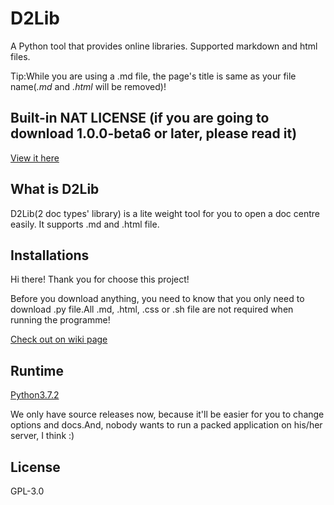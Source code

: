 # D2Lib
A Python tool that provides online libraries. Supported markdown and html files.

Tip:While you are using a .md file, the page's title is same as your file name(*.md* and *.html* will be removed)!

## Built-in NAT LICENSE (if you are going to download 1.0.0-beta6 or later, please read it)
[View it here](https://github.com/ArthurZhou/D2Lib/wiki/Bulit-in-NAT-LICENSE)

## What is D2Lib
D2Lib(2 doc types' library) is a lite weight tool for you to open a doc centre easily. It supports .md and .html file.

## Installations
Hi there! Thank you for choose this project!

Before you download anything, you need to know that you only need to download .py file.All .md, .html, .css or .sh file are not required when running the programme!

[Check out on wiki page](https://github.com/ArthurZhou/D2Lib/wiki/Installations)

## Runtime
[Python3.7.2](https://www.python.org/downloads/release/python-372/)

We only have source releases now, because it'll be easier for you to change options and docs.And, nobody wants to run a packed application on his/her server, I think :)

## License
GPL-3.0
